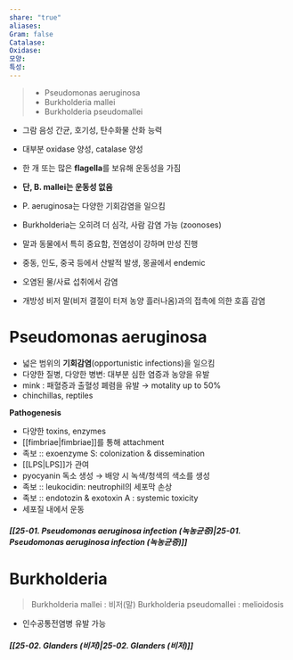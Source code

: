 ```yaml
---
share: "true"
aliases: 
Gram: false
Catalase: 
Oxidase: 
모양: 
특성: 
---
```


> - Pseudomonas aeruginosa
> - Burkholderia mallei
> - Burkholderia pseudomallei

- 그람 음성 간균, 호기성, 탄수화물 산화 능력
- 대부분 oxidase 양성, catalase 양성
- 한 개 또는 많은 **flagella**를 보유해 운동성을 가짐
- **단, B. mallei는 운동성 없음**

- P. aeruginosa는 다양한 기회감염을 일으킴
- Burkholderia는 오히려 더 심각, 사람 감염 가능 (zoonoses)

- 말과 동물에서 특히 중요함, 전염성이 강하며 만성 진행
- 중동, 인도, 중국 등에서 산발적 발생, 몽골에서 endemic
- 오염된 물/사료 섭취에서 감염
- 개방성 비저 말(비저 결절이 터져 농양 흘러나옴)과의 접촉에 의한 호흡 감염

# Pseudomonas aeruginosa

- 넓은 범위의 **기회감염**(opportunistic infections)을 일으킴
- 다양한 질병, 다양한 병변: 대부분 심한 염증과 농양을 유발
- mink : 패혈증과 출혈성 폐렴을 유발 → motality up to 50%
- chinchillas, reptiles

**Pathogenesis**
- 다양한 toxins, enzymes
- [[fimbriae|fimbriae]]를 통해 attachment
- 족보 :: exoenzyme S: colonization & dissemination
- [[LPS|LPS]]가 관여
- pyocyanin 독소 생성 → 배양 시 녹색/청색의 색소를 생성
- 족보 :: leukocidin: neutrophil의 세포막 손상
- 족보 :: endotozin & exotoxin A : systemic toxicity
- 세포질 내에서 운동

##### [[25-01. Pseudomonas aeruginosa infection (녹농균증)|25-01. Pseudomonas aeruginosa infection (녹농균증)]]

# Burkholderia

>Burkholderia mallei : 비저(말)
>Burkholderia pseudomallei : melioidosis

- 인수공통전염병 유발 가능

##### [[25-02. Glanders (비저)|25-02. Glanders (비저)]]